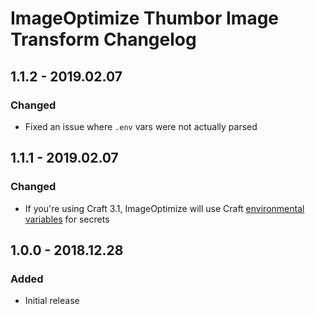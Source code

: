 # ImageOptimize Thumbor Image Transform Changelog

## 1.1.2 - 2019.02.07
### Changed
* Fixed an issue where `.env` vars were not actually parsed

## 1.1.1 - 2019.02.07
### Changed
* If you're using Craft 3.1, ImageOptimize will use Craft [environmental variables](https://docs.craftcms.com/v3/config/environments.html#control-panel-settings) for secrets

## 1.0.0 - 2018.12.28
### Added
- Initial release
